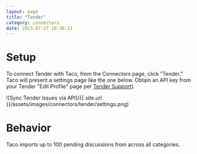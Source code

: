 ```yaml
---
layout: page
title: "Tender"
category: connectors
date: 2013-07-27 10:30:13
---
```


# Setup

To connect Tender with Taco, from the Connectors page, click "Tender."
Taco will present a settings page like the one below. Obtain an API key
from your Tender "Edit Profile" page per [Tender Support](http://help.tenderapp.com/kb/api/authentication)).

![Sync Tender issues via API]({{ site.url }}/assets/images/connectors/tender/settings.png)


# Behavior

Taco imports up to 100 pending discussions from across all categories.
